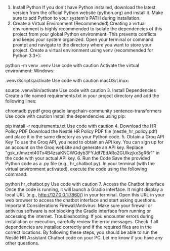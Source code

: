 1. Install Python
If you don't have Python installed, download the latest version from the official Python website (python.org) and install it. Make sure to add Python to your system's PATH during installation.
2. Create a Virtual Environment (Recommended)
Creating a virtual environment is highly recommended to isolate the dependencies of this project from your global Python environment. This prevents conflicts and keeps your system organized.
Open your terminal or command prompt and navigate to the directory where you want to store your project.
Create a virtual environment using venv (recommended for Python 3.3+):
 
python -m venv .venv
Use code with caution
Activate the virtual environment:
Windows:
 
.venv\Scripts\activate
Use code with caution
macOS/Linux:
 
source .venv/bin/activate
Use code with caution
3. Install Dependencies
Create a file named requirements.txt in your project directory and add the following lines:
 
chromadb
pypdf
groq
gradio
langchain-community
sentence-transformers
Use code with caution
Install the dependencies using pip:
 
pip install -r requirements.txt
Use code with caution
4. Download the HR Policy PDF
Download the Nestlé HR Policy PDF file (nestle_hr_policy.pdf) and place it in the same directory as your Python code.
5. Obtain a Groq API Key
To use the Groq API, you need to obtain an API key. You can sign up for an account on the Groq website and generate an API key.
Replace "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" in the code with your actual API key.
6. Run the Code
Save the provided Python code as a .py file (e.g., hr_chatbot.py).
In your terminal (with the virtual environment activated), execute the code using the following command:
 
python hr_chatbot.py
Use code with caution
7. Access the Chatbot Interface
Once the code is running, it will launch a Gradio interface. It might display a local URL (e.g., http://127.0.0.1:7860/) in your terminal.
Open this URL in your web browser to access the chatbot interface and start asking questions.
Important Considerations
Firewall/Antivirus: Make sure your firewall or antivirus software is not blocking the Gradio interface from running or accessing the internet.
Troubleshooting: If you encounter errors during installation or execution, carefully review the error messages. Check if all dependencies are installed correctly and if the required files are in the correct locations.
By following these steps, you should be able to run the Nestlé HR Assistant Chatbot code on your PC. Let me know if you have any other questions.
